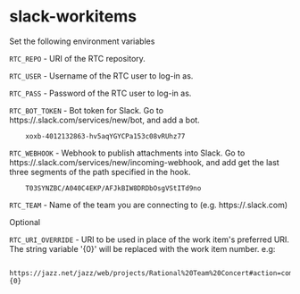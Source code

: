 # slack-workitems

Set the following environment variables

`RTC_REPO` - URI of the RTC repository. 

`RTC_USER` - Username of the RTC user to log-in as.

`RTC_PASS` - Password of the RTC user to log-in as.

`RTC_BOT_TOKEN` - Bot token for Slack. Go to https://<your-team>.slack.com/services/new/bot, and add a bot. 
```
    xoxb-4012132863-hv5aqYGYCPa153c08vRUhz77
```

`RTC_WEBHOOK` - Webhook to publish attachments into Slack. Go to https://<your-team>.slack.com/services/new/incoming-webhook, and add get the last three segments of the path specified in the hook.
```
    T03SYNZBC/A040C4EKP/AFJkBIW8DRDbOsgVStITd9no
```

`RTC_TEAM` - Name of the team you are connecting to (e.g. https://<your-team>.slack.com)


Optional

`RTC_URI_OVERRIDE` - URI to be used in place of the work item's preferred URI. The string variable '{0}' will be replaced with the work item number. e.g:

```
    https://jazz.net/jazz/web/projects/Rational%20Team%20Concert#action=com.ibm.team.workitem.viewWorkItem&id={0}
```
